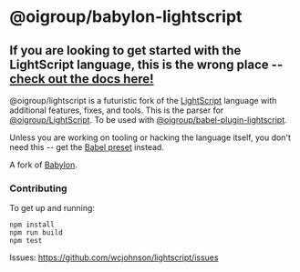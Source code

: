 # @oigroup/babylon-lightscript

## If you are looking to get started with the LightScript language, this is the wrong place -- [check out the docs here!](http://wcjohnson.github.io/lightscript)

@oigroup/lightscript is a futuristic fork of the [LightScript](http://lightscript.org) language with additional features, fixes, and tools. This is the parser for [@oigroup/LightScript](http://wcjohnson.github.io/lightscript).
To be used with [@oigroup/babel-plugin-lightscript](https://github.com/wcjohnson/babel-plugin-lightscript).

Unless you are working on tooling or hacking the language itself, you don't need this -- get the [Babel preset](http://wcjohnson.github.io/lightscript) instead.

A fork of [Babylon](https://github.com/babel/babylon).

### Contributing

To get up and running:

    npm install
    npm run build
    npm test

Issues: https://github.com/wcjohnson/lightscript/issues
